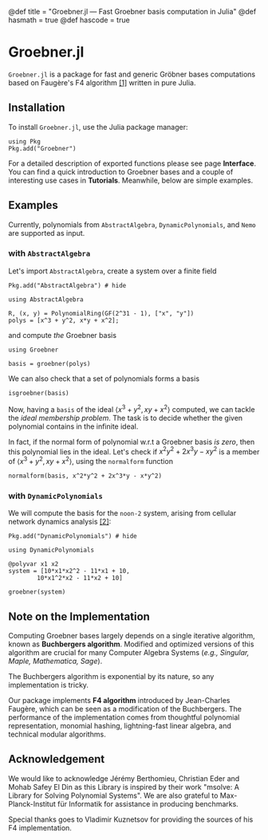@def title = "Groebner.jl — Fast Groebner basis computation in Julia"
@def hasmath = true
@def hascode = true
<!-- Note: by default hasmath == true and hascode == false. You can change this in
the config file by setting hasmath = false for instance and just setting it to true
where appropriate -->


# Groebner.jl


`Groebner.jl` is a package for fast and generic Gröbner bases computations
based on Faugère's F4 algorithm [[1]](https://www-polsys.lip6.fr/~jcf/Papers/F99a.pdf) written in pure Julia.

## Installation

To install `Groebner.jl`, use the Julia package manager:

```julia:install
using Pkg
Pkg.add("Groebner")
```

For a detailed description of exported functions please see page **Interface**. You can find a quick introduction to Groebner bases and a couple of interesting use cases in **Tutorials**. Meanwhile, below are simple examples.

## Examples

Currently, polynomials from `AbstractAlgebra`, `DynamicPolynomials`, and `Nemo`
are supported as input.

### with `AbstractAlgebra`

Let's import `AbstractAlgebra`, create a system over a finite field

```julia:install_aa
Pkg.add("AbstractAlgebra") # hide
```

```julia:aaimport
using AbstractAlgebra

R, (x, y) = PolynomialRing(GF(2^31 - 1), ["x", "y"])
polys = [x^3 + y^2, x*y + x^2];
```

and compute *the* Groebner basis
```julia:aagb
using Groebner

basis = groebner(polys)
```

We can also check that a set of polynomials forms a basis
```julia:aaisgb
isgroebner(basis)
```

Now, having a `basis` of the ideal $\langle x^3 + y^2, xy + x^2 \rangle$ computed, we can tackle the *ideal membership problem*. The task is to decide whether the given polynomial contains in the infinite ideal.

In fact, if the normal form of polynomial w.r.t a Groebner basis *is zero*, then this polynomial lies in the ideal. Let's check if $x^2y^2 + 2x^3y - xy^2$ is a member of $\langle x^3 + y^2, xy + x^2 \rangle$, using the `normalform` function

```julia:aagb
normalform(basis, x^2*y^2 + 2x^3*y - x*y^2)
```

### with `DynamicPolynomials`

We will compute the basis for the `noon-2` system, arising from cellular network dynamics analysis [[2]](https://www.jstor.org/stable/2101937):

```julia:install_dynamic
Pkg.add("DynamicPolynomials") # hide
```

```julia:aaimport
using DynamicPolynomials

@polyvar x1 x2
system = [10*x1*x2^2 - 11*x1 + 10,
        10*x1^2*x2 - 11*x2 + 10]

groebner(system)
```

## Note on the Implementation

Computing Groebner bases largely depends on a single iterative algorithm, known as **Buchbergers algorithm**. Modified and optimized versions of this algorithm are crucial for many Computer Algebra Systems (*e.g., Singular, Maple, Mathematica, Sage*).

The Buchbergers algorithm is exponential by its nature, so any implementation is tricky.

Our package implements **F4 algorithm** introduced by Jean-Charles Faugère, which can be seen as a modification of the Buchbergers. The performance of the implementation comes from thoughtful polynomial representation, monomial hashing, lightning-fast linear algebra, and technical modular algorithms.

## Acknowledgement

We would like to acknowledge Jérémy Berthomieu, Christian Eder and Mohab Safey El Din as this Library is inspired by their work "msolve: A Library for Solving Polynomial Systems". We are also grateful to Max-Planck-Institut für Informatik for assistance in producing benchmarks.

Special thanks goes to Vladimir Kuznetsov for providing the sources of his F4 implementation.
